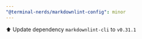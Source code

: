 ```yaml
---
"@terminal-nerds/markdownlint-config": minor
---
```


⬆️ Update dependency `markdownlint-cli` to `v0.31.1`

